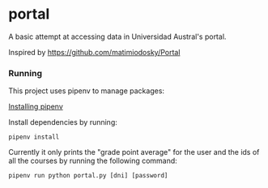# portal

A basic attempt at accessing data in Universidad Austral's portal.

Inspired by https://github.com/matimiodosky/Portal

### Running

This project uses pipenv to manage packages:

[Installing pipenv](https://docs.pipenv.org/en/latest/install/#installing-pipenv)

Install dependencies by running:

```shell
pipenv install
```

Currently it only prints the "grade point average" for the user and the ids of all the courses by running the following command:

```shell
pipenv run python portal.py [dni] [password]
```
